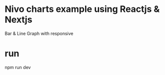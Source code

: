 # Nivo charts example using Reactjs & Nextjs
Bar & Line Graph with responsive

# run 
npm run dev


